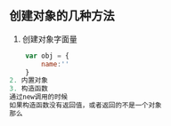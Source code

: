 ## 创建对象的几种方法
1. 创建对象字面量
```js
    var obj = {
        name:''
    }
2. 内置对象
3. 构造函数
通过new调用的时候
如果构造函数没有返回值，或者返回的不是一个对象
那么